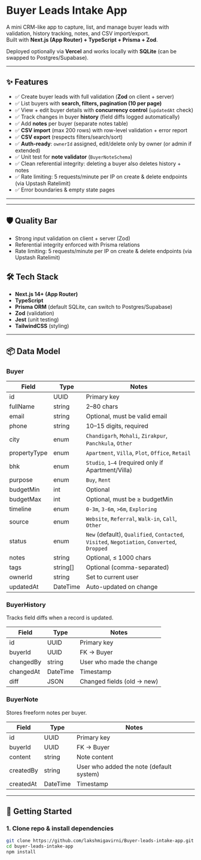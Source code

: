 # Buyer Leads Intake App

A mini CRM-like app to capture, list, and manage buyer leads with validation, history tracking, notes, and CSV import/export.  
Built with **Next.js (App Router) + TypeScript + Prisma + Zod**.  

Deployed optionally via **Vercel** and works locally with **SQLite** (can be swapped to Postgres/Supabase).

---

## ✨ Features

- ✅ Create buyer leads with full validation (**Zod** on client + server)  
- ✅ List buyers with **search, filters, pagination (10 per page)**  
- ✅ View + edit buyer details with **concurrency control** (`updatedAt` check)  
- ✅ Track changes in buyer **history** (field diffs logged automatically)  
- ✅ Add **notes** per buyer (separate notes table)  
- ✅ **CSV import** (max 200 rows) with row-level validation + error report  
- ✅ **CSV export** (respects filters/search/sort)  
- ✅ **Auth-ready**: `ownerId` assigned, edit/delete only by owner (or admin if extended)  
- ✅ Unit test for **note validator** (`BuyerNoteSchema`)  
- ✅ Clean referential integrity: deleting a buyer also deletes history + notes  
- ✅ Rate limiting: 5 requests/minute per IP on create & delete endpoints (via Upstash Ratelimit)
- ✅ Error boundaries & empty state pages  


---
---

## 🛡 Quality Bar

- Strong input validation on client + server (Zod)  
- Referential integrity enforced with Prisma relations  
- Rate limiting: 5 requests/minute per IP on create & delete endpoints (via Upstash Ratelimit)  

## 🛠 Tech Stack

- **Next.js 14+ (App Router)**  
- **TypeScript**  
- **Prisma ORM** (default SQLite, can switch to Postgres/Supabase)  
- **Zod** (validation)  
- **Jest** (unit testing)  
- **TailwindCSS** (styling)  

---

## 📦 Data Model

### Buyer

| Field        | Type      | Notes                                                                 |
|--------------|-----------|-----------------------------------------------------------------------|
| id           | UUID      | Primary key                                                           |
| fullName     | string    | 2–80 chars                                                            |
| email        | string    | Optional, must be valid email                                         |
| phone        | string    | 10–15 digits, required                                                |
| city         | enum      | `Chandigarh`, `Mohali`, `Zirakpur`, `Panchkula`, `Other`              |
| propertyType | enum      | `Apartment`, `Villa`, `Plot`, `Office`, `Retail`                      |
| bhk          | enum      | `Studio`, `1–4` (required only if Apartment/Villa)                     |
| purpose      | enum      | `Buy`, `Rent`                                                         |
| budgetMin    | int       | Optional                                                              |
| budgetMax    | int       | Optional, must be ≥ budgetMin                                          |
| timeline     | enum      | `0-3m`, `3-6m`, `>6m`, `Exploring`                                    |
| source       | enum      | `Website`, `Referral`, `Walk-in`, `Call`, `Other`                     |
| status       | enum      | `New` (default), `Qualified`, `Contacted`, `Visited`, `Negotiation`, `Converted`, `Dropped` |
| notes        | string    | Optional, ≤ 1000 chars                                                |
| tags         | string[]  | Optional (comma-separated)                                            |
| ownerId      | string    | Set to current user                                                   |
| updatedAt    | DateTime  | Auto-updated on change                                                |

### BuyerHistory

Tracks field diffs when a record is updated.  

| Field      | Type     | Notes                                   |
|------------|----------|-----------------------------------------|
| id         | UUID     | Primary key                             |
| buyerId    | UUID     | FK → Buyer                              |
| changedBy  | string   | User who made the change                |
| changedAt  | DateTime | Timestamp                               |
| diff       | JSON     | Changed fields (old → new)              |

### BuyerNote

Stores freeform notes per buyer.  

| Field      | Type     | Notes                                   |
|------------|----------|-----------------------------------------|
| id         | UUID     | Primary key                             |
| buyerId    | UUID     | FK → Buyer                              |
| content    | string   | Note content                            |
| createdBy  | string   | User who added the note (default system)|
| createdAt  | DateTime | Timestamp                               |

---

## 🚀 Getting Started

### 1. Clone repo & install dependencies
```bash
git clone https://github.com/lakshmigavirni/Buyer-leads-intake-app.git
cd buyer-leads-intake-app
npm install
